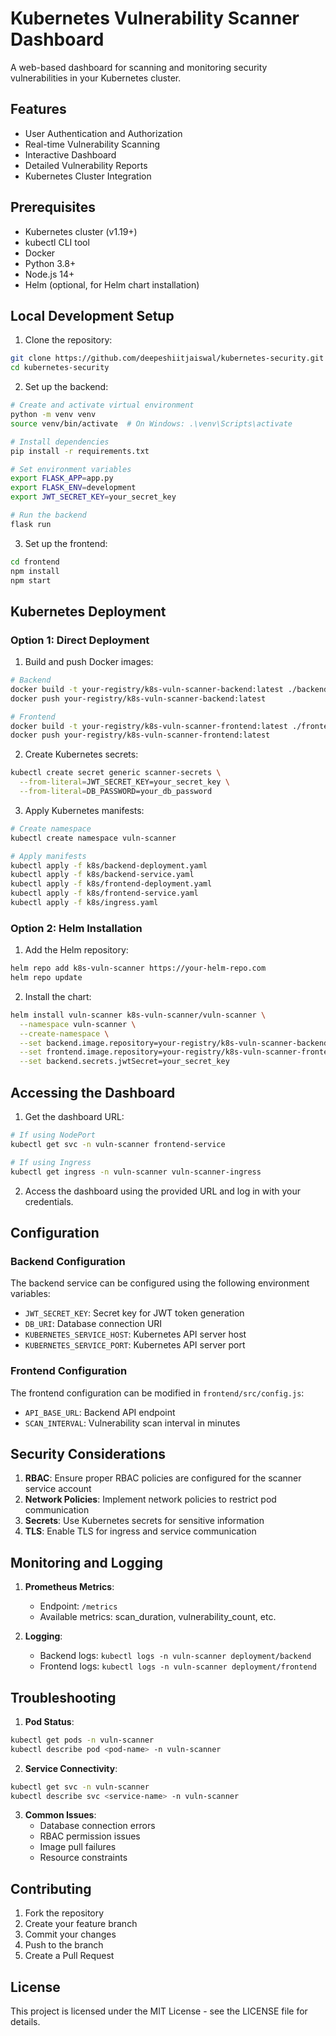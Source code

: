 # Kubernetes Vulnerability Scanner Dashboard

A web-based dashboard for scanning and monitoring security vulnerabilities in your Kubernetes cluster.

## Features

- User Authentication and Authorization
- Real-time Vulnerability Scanning
- Interactive Dashboard
- Detailed Vulnerability Reports
- Kubernetes Cluster Integration

## Prerequisites

- Kubernetes cluster (v1.19+)
- kubectl CLI tool
- Docker
- Python 3.8+
- Node.js 14+
- Helm (optional, for Helm chart installation)

## Local Development Setup

1. Clone the repository:
```bash
git clone https://github.com/deepeshiitjaiswal/kubernetes-security.git
cd kubernetes-security
```

2. Set up the backend:
```bash
# Create and activate virtual environment
python -m venv venv
source venv/bin/activate  # On Windows: .\venv\Scripts\activate

# Install dependencies
pip install -r requirements.txt

# Set environment variables
export FLASK_APP=app.py
export FLASK_ENV=development
export JWT_SECRET_KEY=your_secret_key

# Run the backend
flask run
```

3. Set up the frontend:
```bash
cd frontend
npm install
npm start
```

## Kubernetes Deployment

### Option 1: Direct Deployment

1. Build and push Docker images:
```bash
# Backend
docker build -t your-registry/k8s-vuln-scanner-backend:latest ./backend
docker push your-registry/k8s-vuln-scanner-backend:latest

# Frontend
docker build -t your-registry/k8s-vuln-scanner-frontend:latest ./frontend
docker push your-registry/k8s-vuln-scanner-frontend:latest
```

2. Create Kubernetes secrets:
```bash
kubectl create secret generic scanner-secrets \
  --from-literal=JWT_SECRET_KEY=your_secret_key \
  --from-literal=DB_PASSWORD=your_db_password
```

3. Apply Kubernetes manifests:
```bash
# Create namespace
kubectl create namespace vuln-scanner

# Apply manifests
kubectl apply -f k8s/backend-deployment.yaml
kubectl apply -f k8s/backend-service.yaml
kubectl apply -f k8s/frontend-deployment.yaml
kubectl apply -f k8s/frontend-service.yaml
kubectl apply -f k8s/ingress.yaml
```

### Option 2: Helm Installation

1. Add the Helm repository:
```bash
helm repo add k8s-vuln-scanner https://your-helm-repo.com
helm repo update
```

2. Install the chart:
```bash
helm install vuln-scanner k8s-vuln-scanner/vuln-scanner \
  --namespace vuln-scanner \
  --create-namespace \
  --set backend.image.repository=your-registry/k8s-vuln-scanner-backend \
  --set frontend.image.repository=your-registry/k8s-vuln-scanner-frontend \
  --set backend.secrets.jwtSecret=your_secret_key
```

## Accessing the Dashboard

1. Get the dashboard URL:
```bash
# If using NodePort
kubectl get svc -n vuln-scanner frontend-service

# If using Ingress
kubectl get ingress -n vuln-scanner vuln-scanner-ingress
```

2. Access the dashboard using the provided URL and log in with your credentials.

## Configuration

### Backend Configuration

The backend service can be configured using the following environment variables:

- `JWT_SECRET_KEY`: Secret key for JWT token generation
- `DB_URI`: Database connection URI
- `KUBERNETES_SERVICE_HOST`: Kubernetes API server host
- `KUBERNETES_SERVICE_PORT`: Kubernetes API server port

### Frontend Configuration

The frontend configuration can be modified in `frontend/src/config.js`:

- `API_BASE_URL`: Backend API endpoint
- `SCAN_INTERVAL`: Vulnerability scan interval in minutes

## Security Considerations

1. **RBAC**: Ensure proper RBAC policies are configured for the scanner service account
2. **Network Policies**: Implement network policies to restrict pod communication
3. **Secrets**: Use Kubernetes secrets for sensitive information
4. **TLS**: Enable TLS for ingress and service communication

## Monitoring and Logging

1. **Prometheus Metrics**:
   - Endpoint: `/metrics`
   - Available metrics: scan_duration, vulnerability_count, etc.

2. **Logging**:
   - Backend logs: `kubectl logs -n vuln-scanner deployment/backend`
   - Frontend logs: `kubectl logs -n vuln-scanner deployment/frontend`

## Troubleshooting

1. **Pod Status**:
```bash
kubectl get pods -n vuln-scanner
kubectl describe pod <pod-name> -n vuln-scanner
```

2. **Service Connectivity**:
```bash
kubectl get svc -n vuln-scanner
kubectl describe svc <service-name> -n vuln-scanner
```

3. **Common Issues**:
   - Database connection errors
   - RBAC permission issues
   - Image pull failures
   - Resource constraints

## Contributing

1. Fork the repository
2. Create your feature branch
3. Commit your changes
4. Push to the branch
5. Create a Pull Request

## License

This project is licensed under the MIT License - see the LICENSE file for details.
